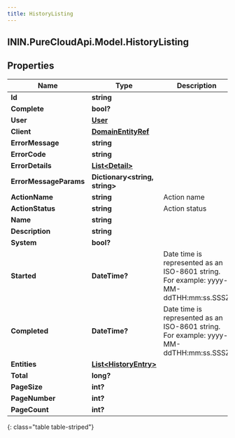 ```yaml
---
title: HistoryListing
---
```

## ININ.PureCloudApi.Model.HistoryListing

## Properties

|Name | Type | Description | Notes|
|------------ | ------------- | ------------- | -------------|
| **Id** | **string** |  | [optional] |
| **Complete** | **bool?** |  | [optional] |
| **User** | [**User**](User.html) |  | [optional] |
| **Client** | [**DomainEntityRef**](DomainEntityRef.html) |  | [optional] |
| **ErrorMessage** | **string** |  | [optional] |
| **ErrorCode** | **string** |  | [optional] |
| **ErrorDetails** | [**List&lt;Detail&gt;**](Detail.html) |  | [optional] |
| **ErrorMessageParams** | **Dictionary&lt;string, string&gt;** |  | [optional] |
| **ActionName** | **string** | Action name | [optional] |
| **ActionStatus** | **string** | Action status | [optional] |
| **Name** | **string** |  | [optional] |
| **Description** | **string** |  | [optional] |
| **System** | **bool?** |  | [optional] |
| **Started** | **DateTime?** | Date time is represented as an ISO-8601 string. For example: yyyy-MM-ddTHH:mm:ss.SSSZ | [optional] |
| **Completed** | **DateTime?** | Date time is represented as an ISO-8601 string. For example: yyyy-MM-ddTHH:mm:ss.SSSZ | [optional] |
| **Entities** | [**List&lt;HistoryEntry&gt;**](HistoryEntry.html) |  | [optional] |
| **Total** | **long?** |  | [optional] |
| **PageSize** | **int?** |  | [optional] |
| **PageNumber** | **int?** |  | [optional] |
| **PageCount** | **int?** |  | [optional] |
{: class="table table-striped"}


